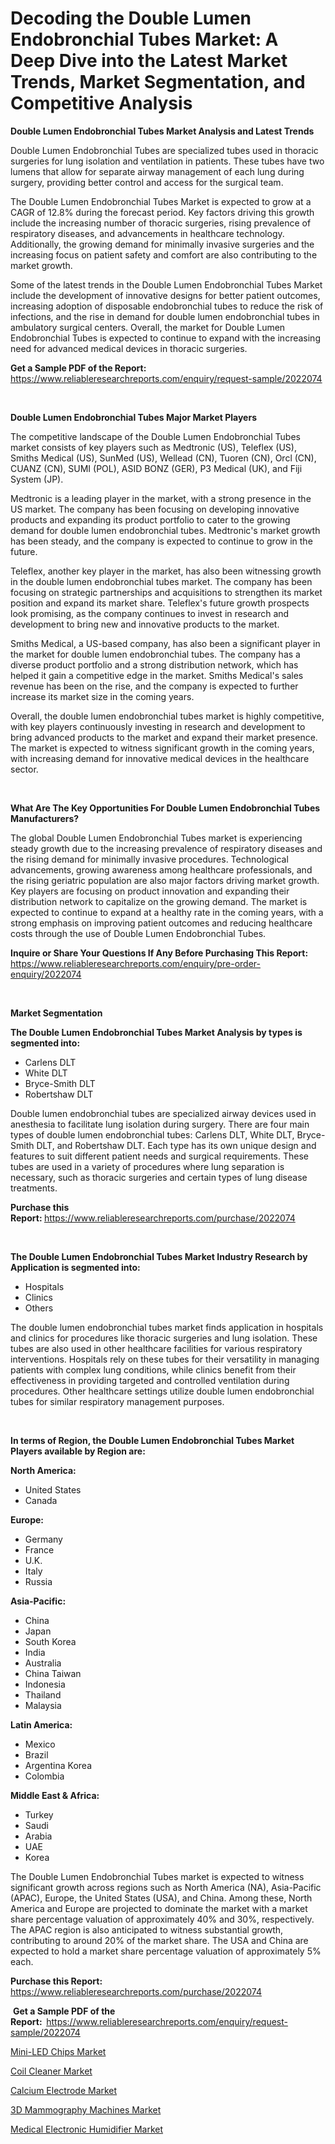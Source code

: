 <p><h1>Decoding the Double Lumen Endobronchial Tubes Market: A Deep Dive into the Latest Market Trends, Market Segmentation, and Competitive Analysis</h1></p><p><strong>Double Lumen Endobronchial Tubes Market Analysis and Latest Trends</strong></p>
<p><p>Double Lumen Endobronchial Tubes are specialized tubes used in thoracic surgeries for lung isolation and ventilation in patients. These tubes have two lumens that allow for separate airway management of each lung during surgery, providing better control and access for the surgical team.</p><p>The Double Lumen Endobronchial Tubes Market is expected to grow at a CAGR of 12.8% during the forecast period. Key factors driving this growth include the increasing number of thoracic surgeries, rising prevalence of respiratory diseases, and advancements in healthcare technology. Additionally, the growing demand for minimally invasive surgeries and the increasing focus on patient safety and comfort are also contributing to the market growth.</p><p>Some of the latest trends in the Double Lumen Endobronchial Tubes Market include the development of innovative designs for better patient outcomes, increasing adoption of disposable endobronchial tubes to reduce the risk of infections, and the rise in demand for double lumen endobronchial tubes in ambulatory surgical centers. Overall, the market for Double Lumen Endobronchial Tubes is expected to continue to expand with the increasing need for advanced medical devices in thoracic surgeries.</p></p>
<p><strong>Get a Sample PDF of the Report:&nbsp;</strong> <a href="https://www.reliableresearchreports.com/enquiry/request-sample/2022074">https://www.reliableresearchreports.com/enquiry/request-sample/2022074</a></p>
<p>&nbsp;</p>
<p><strong>Double Lumen Endobronchial Tubes Major Market Players</strong></p>
<p><p>The competitive landscape of the Double Lumen Endobronchial Tubes market consists of key players such as Medtronic (US), Teleflex (US), Smiths Medical (US), SunMed (US), Wellead (CN), Tuoren (CN), Orcl (CN), CUANZ (CN), SUMI (POL), ASID BONZ (GER), P3 Medical (UK), and Fiji System (JP).</p><p>Medtronic is a leading player in the market, with a strong presence in the US market. The company has been focusing on developing innovative products and expanding its product portfolio to cater to the growing demand for double lumen endobronchial tubes. Medtronic's market growth has been steady, and the company is expected to continue to grow in the future.</p><p>Teleflex, another key player in the market, has also been witnessing growth in the double lumen endobronchial tubes market. The company has been focusing on strategic partnerships and acquisitions to strengthen its market position and expand its market share. Teleflex's future growth prospects look promising, as the company continues to invest in research and development to bring new and innovative products to the market.</p><p>Smiths Medical, a US-based company, has also been a significant player in the market for double lumen endobronchial tubes. The company has a diverse product portfolio and a strong distribution network, which has helped it gain a competitive edge in the market. Smiths Medical's sales revenue has been on the rise, and the company is expected to further increase its market size in the coming years.</p><p>Overall, the double lumen endobronchial tubes market is highly competitive, with key players continuously investing in research and development to bring advanced products to the market and expand their market presence. The market is expected to witness significant growth in the coming years, with increasing demand for innovative medical devices in the healthcare sector.</p></p>
<p>&nbsp;</p>
<p><strong>What Are The Key Opportunities For Double Lumen Endobronchial Tubes Manufacturers?</strong></p>
<p><p>The global Double Lumen Endobronchial Tubes market is experiencing steady growth due to the increasing prevalence of respiratory diseases and the rising demand for minimally invasive procedures. Technological advancements, growing awareness among healthcare professionals, and the rising geriatric population are also major factors driving market growth. Key players are focusing on product innovation and expanding their distribution network to capitalize on the growing demand. The market is expected to continue to expand at a healthy rate in the coming years, with a strong emphasis on improving patient outcomes and reducing healthcare costs through the use of Double Lumen Endobronchial Tubes.</p></p>
<p><strong>Inquire or Share Your Questions If Any Before Purchasing This Report:</strong> <a href="https://www.reliableresearchreports.com/enquiry/pre-order-enquiry/2022074">https://www.reliableresearchreports.com/enquiry/pre-order-enquiry/2022074</a></p>
<p>&nbsp;</p>
<p><strong>Market Segmentation</strong></p>
<p><strong>The Double Lumen Endobronchial Tubes Market Analysis by types is segmented into:</strong></p>
<p><ul><li>Carlens DLT</li><li>White DLT</li><li>Bryce-Smith DLT</li><li>Robertshaw DLT</li></ul></p>
<p><p>Double lumen endobronchial tubes are specialized airway devices used in anesthesia to facilitate lung isolation during surgery. There are four main types of double lumen endobronchial tubes: Carlens DLT, White DLT, Bryce-Smith DLT, and Robertshaw DLT. Each type has its own unique design and features to suit different patient needs and surgical requirements. These tubes are used in a variety of procedures where lung separation is necessary, such as thoracic surgeries and certain types of lung disease treatments.</p></p>
<p><strong>Purchase this Report:&nbsp;</strong><a href="https://www.reliableresearchreports.com/purchase/2022074">https://www.reliableresearchreports.com/purchase/2022074</a></p>
<p>&nbsp;</p>
<p><strong>The Double Lumen Endobronchial Tubes Market Industry Research by Application is segmented into:</strong></p>
<p><ul><li>Hospitals</li><li>Clinics</li><li>Others</li></ul></p>
<p><p>The double lumen endobronchial tubes market finds application in hospitals and clinics for procedures like thoracic surgeries and lung isolation. These tubes are also used in other healthcare facilities for various respiratory interventions. Hospitals rely on these tubes for their versatility in managing patients with complex lung conditions, while clinics benefit from their effectiveness in providing targeted and controlled ventilation during procedures. Other healthcare settings utilize double lumen endobronchial tubes for similar respiratory management purposes.</p></p>
<p>&nbsp;</p>
<p><strong>In terms of Region, the Double Lumen Endobronchial Tubes Market Players available by Region are:</strong></p>
<p>
    <p> <strong> North America: </strong>
        <ul>
            <li>United States</li>
            <li>Canada</li>
        </ul>
        </p> 
    <p> <strong> Europe: </strong>
        <ul>
            <li>Germany</li>
            <li>France</li>
            <li>U.K.</li>
            <li>Italy</li>
            <li>Russia</li>
        </ul>
        </p> 
    <p> <strong> Asia-Pacific: </strong>
        <ul>
            <li>China</li>
            <li>Japan</li>
            <li>South Korea</li>
            <li>India</li>
            <li>Australia</li>
            <li>China Taiwan</li>
            <li>Indonesia</li>
            <li>Thailand</li>
            <li>Malaysia</li>
        </ul>
        </p> 
    <p> <strong> Latin America: </strong>
        <ul>
            <li>Mexico</li>
            <li>Brazil</li>
            <li>Argentina Korea</li>
            <li>Colombia</li>
        </ul>
        </p> 
    <p> <strong> Middle East & Africa: </strong>
        <ul>
            <li>Turkey</li>
            <li>Saudi</li>
            <li>Arabia</li>
            <li>UAE</li>
            <li>Korea</li>
        </ul>
    </p>
    </p>
<p><p>The Double Lumen Endobronchial Tubes market is expected to witness significant growth across regions such as North America (NA), Asia-Pacific (APAC), Europe, the United States (USA), and China. Among these, North America and Europe are projected to dominate the market with a market share percentage valuation of approximately 40% and 30%, respectively. The APAC region is also anticipated to witness substantial growth, contributing to around 20% of the market share. The USA and China are expected to hold a market share percentage valuation of approximately 5% each.</p></p>
<p><strong>Purchase this Report: </strong><a href="https://www.reliableresearchreports.com/purchase/2022074">https://www.reliableresearchreports.com/purchase/2022074</a></p>
<p>&nbsp;<strong>Get a Sample PDF of the Report:&nbsp;&nbsp;</strong><a href="https://www.reliableresearchreports.com/enquiry/request-sample/2022074">https://www.reliableresearchreports.com/enquiry/request-sample/2022074</a></p>
<p><strong></strong></p>
<p><p><a href="https://natural-crush-b99.notion.site/Mini-LED-Chips-Market-Size-Share-Trends-Analysis-Report-By-Application-Regional-Outlook-Competi-720179f4efb04268b529367b4fbd50c7">Mini-LED Chips Market</a></p><p><a href="https://view.publitas.com/reportprime-1/coil-cleaner-market-size-growing-and-forecasted-for-period-from-2024-2031-and-provides-complete-market-analysis-of-this-market/">Coil Cleaner Market</a></p><p><a href="https://view.publitas.com/reportprime-1/calcium-electrode-market-research-report-reveals-the-latest-trends-and-opportunities-of-this-market-for-period-from-2024-2031/">Calcium Electrode Market</a></p><p><a href="https://github.com/kosella/Market-Research-Report-List-2/blob/main/3d-mammography-machines-market.md">3D Mammography Machines Market</a></p><p><a href="https://github.com/kufem1/Market-Research-Report-List-1/blob/main/medical-electronic-humidifier-market.md">Medical Electronic Humidifier Market</a></p></p>